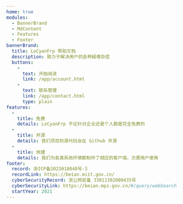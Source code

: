 ```yaml
---
home: true
modules:
  - BannerBrand
  - MdContent
  - Features
  - Footer
bannerBrand:
  title: LoCyanFrp 帮助文档
  description: 致力于解决用户的各种疑难杂症
  buttons:
    -
      text: 开始阅读
      link: /app/account.html
    -
      text: 联系管理
      link: /app/contact.html
      type: plain
features:
  -
    title: 免费
    details: LoCyanFrp 不论针对企业还是个人都是完全免费的
  -
    title: 开源
    details: 我们项目的源代码会在 Github 开源
  -
    title: 快捷
    details: 我们为各类系统环境都制作了相应的客户端，方便用户使用
footer:
  record: 浙ICP备2023018048号-3
  recordLink: https://beian.miit.gov.cn/
  cyberSecurityRecord: 浙公网安备 33011302000435号
  cyberSecurityLink: https://beian.mps.gov.cn/#/query/webSearch
  startYear: 2021
---
```

